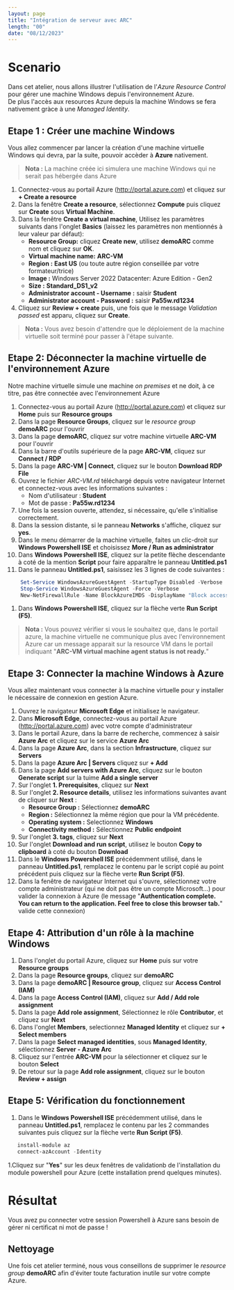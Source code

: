 ```yaml
---
layout: page
title: "Intégration de serveur avec ARC"
length: "00"
date: "08/12/2023"
---
```

# Scenario
Dans cet atelier, nous allons illustrer l'utilisation de l'*Azure Resource Control* pour gérer une machine Windows depuis l'environnement Azure.  
De plus l'accès aux resources Azure depuis la machine Windows se fera nativement gràce à une *Managed Identity*.  
## Etape 1 : Créer une machine Windows
Vous allez commencer par lancer la création d'une machine virtuelle Windows qui devra, par la suite, pouvoir accèder à **Azure** nativement.  
> **Nota :** La machine créée ici simulera une machine Windows qui ne serait pas hébergée dans Azure  

1. Connectez-vous au portail Azure (http://portal.azure.com) et cliquez sur **+ Create a resource**
1. Dans la fenêtre **Create a resource**, sélectionnez **Compute** puis cliquez sur **Create** sous **Virtual Machine**.
1. Dans la fenêtre **Create a virtual machine**, Utilisez les paramètres suivants dans l'onglet **Basics** (laissez les paramètres non mentionnés à leur valeur par défaut):  
   - **Resource Group:** cliquez **Create new**, utilisez **demoARC** comme nom et cliquez sur **OK**.
   - **Virtual machine name:** **ARC-VM**
   - **Region :** **East US** (ou toute autre région conseillée par votre formateur/trice)
   - **Image :** Windows Server 2022 Datacenter: Azure Edition - Gen2
   - **Size :** **Standard_DS1_v2**
   - **Administrator account - Username :** saisir **Student**
   - **Administrator account - Password :** saisir **Pa55w.rd1234**
1. Cliquez sur **Review + create** puis, une fois que le message *Validation passed* est apparu, cliquez sur **Create**.
> **Nota :** Vous avez besoin d'attendre que le déploiement de la machine virtuelle soit terminé pour passer à l'étape suivante.  

## Etape 2: Déconnecter la machine virtuelle de l'environnement Azure
Notre machine virtuelle simule une machine *on premises* et ne doit, à ce titre, pas être connectée avec l'environnement Azure
1. Connectez-vous au portail Azure (http://portal.azure.com) et cliquez sur **Home** puis sur **Resource groups**
1. Dans la page **Resource Groups**, cliquez sur le *resource group* **demoARC** pour l'ouvrir
1. Dans la page **demoARC**, cliquez sur votre machine virtuelle **ARC-VM** pour l'ouvrir
1. Dans la barre d'outils supérieure de la page **ARC-VM**, cliquez sur **Connect / RDP**
1. Dans la page **ARC-VM \| Connect**, cliquez sur le bouton **Download RDP File**
1. Ouvrez le fichier *ARC-VM.rd* téléchargé depuis votre navigateur Internet et connectez-vous avec les informations suivantes :
    - Nom d'utilisateur : **Student**
    - Mot de passe : **Pa55w.rd1234**
1. Une fois la session ouverte, attendez, si nécessaire, qu'elle s'initialise correctement.
1. Dans la session distante, si le panneau **Networks** s'affiche, cliquez sur **yes**.
1. Dans le menu démarrer de la machine virtuelle, faites un clic-droit sur **Windows Powershell ISE** et choisissez **More / Run as administrator**
1. Dans **Windows Powershell ISE**, cliquez sur la petite flèche descendante à coté de la mention **Script** pour faire apparaître le panneau **Untitled.ps1**
1. Dans le panneau **Untitled.ps1**, saisissez les 3 lignes de code suivantes :
```powershell
    Set-Service WindowsAzureGuestAgent -StartupType Disabled -Verbose
    Stop-Service WindowsAzureGuestAgent -Force -Verbose
    New-NetFirewallRule -Name BlockAzureIMDS -DisplayName "Block access to Azure IMDS" -Enabled True -Profile Any -Direction Outbound -Action Block -RemoteAddress 169.254.169.254
```
1. Dans **Windows Powershell ISE**, cliquez sur la flèche verte **Run Script (F5)**.
> **Nota :** Vous pouvez vérifier si vous le souhaitez que, dans le portail azure, la machine virtuelle ne communique plus avec l'environnement Azure car un message apparait sur la resource VM dans le portail indiquant "**ARC-VM virtual machine agent status is not ready.**"  

## Etape 3: Connecter la machine Windows à Azure
Vous allez maintenant vous connecter à la machine virtuelle pour y installer le nécessaire de connexion en gestion Azure.
1. Ouvrez le navigateur **Microsoft Edge** et initialisez le navigateur.
1. Dans **Microsoft Edge**, connectez-vous au portail Azure (http://portal.azure.com) avec votre compte d'administrateur
1. Dans le portail Azure, dans la barre de recherche, commencez à saisir **Azure Arc** et cliquez sur le service **Azure Arc**
1. Dans la page **Azure Arc**, dans la section **Infrastructure**, cliquez sur **Servers**
1. Dans la page **Azure Arc \| Servers** cliquez sur **+ Add**
1. Dans la page **Add servers with Azure Arc**, cliquez sur le bouton **Generate script** sur la tuime **Add a single server**
1. Sur l'onglet **1. Prerequisites**, cliquez sur **Next**
1. Sur l'onglet **2. Resource details**, utilisez les informations suivantes avant de cliquer sur **Next** :
    - **Resource Group :** Sélectionnez **demoARC**
    - **Region :** Sélectionnez la même région que pour la VM précédente.
    - **Operating system :** Selectionnez **Windows**
    - **Connectivity method :** Sélectionnez **Public endpoint**
1. Sur l'onglet **3. tags**, cliquez sur **Next**
1. Sur l'onglet **Download and run script**, utilisez le bouton **Copy to clipboard** à coté du bouton **Download**
1. Dans le **Windows Powershell ISE** précédemment utilisé, dans le panneau **Untitled.ps1**, remplacez le contenu par le script copié au point précédent puis cliquez sur la flèche verte **Run Script (F5)**.
1. Dans la fenêtre de navigateur Internet qui s'ouvre, sélectionnez votre compte administrateur (qui ne doit pas être un compte Microsoft...) pour valider la connexion à Azure (le message "**Authentication complete. You can return to the application. Feel free to close this browser tab.**" valide cette connexion)

## Etape 4: Attribution d'un rôle à la machine Windows
1. Dans l'onglet du portail Azure, cliquez sur **Home** puis sur votre **Resource groups**
1. Dans la page **Resource groups**, cliquez sur **demoARC**
1. Dans la page **demoARC \| Resource group**, cliquez sur **Access Control (IAM)**
1. Dans la page **Access Control (IAM)**, cliquez sur **Add / Add role assignment**
1. Dans la page **Add role assignment**, Sélectionnez le rôle **Contributor**, et cliquez sur **Next**
1. Dans l'onglet **Members**, selectionnez **Managed Identity** et cliquez sur **+ Select members**
1. Dans la page **Select managed identities**, sous **Managed Identity**, sélectionnez **Server - Azure Arc**
1. Cliquez sur l'entrée **ARC-VM** pour la sélectionner et cliquez sur le bouton **Select**
1. De retour sur la page **Add role assignment**, cliquez sur le bouton **Review + assign**

## Etape 5: Vérification du fonctionnement
1. Dans le **Windows Powershell ISE** précédemment utilisé, dans le panneau **Untitled.ps1**, remplacez le contenu par les 2 commandes suivantes puis cliquez sur la flèche verte **Run Script (F5)**.
 ```powershell
    install-module az
    connect-azAccount -Identity
 ```
 1.Cliquez sur "**Yes**" sur les deux fenêtres de validationb de l'installation du module powershell pour Azure (cette installation prend quelques minutes).

# Résultat
Vous avez pu connecter votre session Powershell à Azure sans besoin de gérer ni certificat ni mot de passe !

## Nettoyage
Une fois cet atelier terminé, nous vous conseillons de supprimer le *resource group* **demoARC** afin d'éviter toute facturation inutile sur votre compte Azure.  
